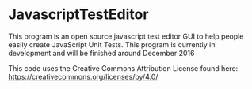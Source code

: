 # JavascriptTestEditor

This program is an open source javascript test editor GUI to help people easily create JavaScript Unit Tests. This program is currently in development and will be finished around December 2016

This code uses the Creative Commons Attribution License found here: https://creativecommons.org/licenses/by/4.0/
